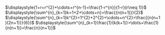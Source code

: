 

$\displaystyle{1+r+r^{2}+\cdots+r^{n-1}=\frac{1-r^{n}}{1-r}(r\neq 1)}$
$\displaystyle{\sum^{n}_{k=1}k=1+2+\cdots+n}=\frac{{n(n+1)}}{2}$
$\displaystyle{\sum^{n}_{k=1}k^{2}=1^{2}+2^{2}+\cdots+n^{2}=\frac{{n(n+1)(2n+1)}}{6}}$
$\displaystyle{\sum^{n}_{k=1}\frac{1}{k(k+1)}=\dots+\frac{1}{n(n+1)}=\frac{n}{n+1}}$


